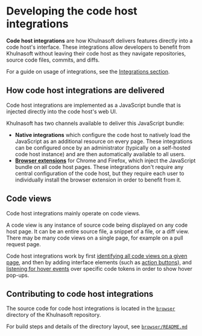# Developing the code host integrations

**Code host integrations** are how Khulnasoft delivers features directly into a code host's interface. These integrations allow developers to benefit from Khulnasoft without leaving their code host as they navigate repositories, source code files, commits, and diffs.

For a guide on usage of integrations, see the [Integrations section](../../../integration/index.md).

## How code host integrations are delivered

Code host integrations are implemented as a JavaScript bundle that is injected directly into the code host's web UI.

Khulnasoft has two channels available to deliver this JavaScript bundle:

- **Native integrations** which configure the code host to natively load the JavaScript as an additional resource on every page. These integrations can be configured once by an administrator (typically on a self-hosted code host instance) and are then automatically available to all users.
- [**Browser extensions**](../../../integration/browser_extension.md) for Chrome and Firefox, which inject the JavaScript bundle on all code host pages. These integrations don't require any central configuration of the code host, but they require each user to individually install the browser extension in order to benefit from it.

## Code views

Code host integrations mainly operate on code views.

A code view is any instance of source code being displayed on any code host page. It can be an entire source file, a snippet of a file, or a diff view. There may be many code views on a single page, for example on a pull request page.

Code host integrations work by first [identifying all code views on a given page](https://khulnasoft.com/github.com/sourcegraph/sourcegraph@a3b40f3ae9376b42ce9a67b5a33f177ba98ac050/-/blob/browser/src/shared/code-hosts/shared/codeHost.tsx?subtree=true#L715), and then by adding interface elements (such as [action buttons](https://khulnasoft.com/github.com/sourcegraph/sourcegraph@a3b40f3ae9376b42ce9a67b5a33f177ba98ac050/-/blob/browser/src/shared/code-hosts/shared/codeHost.tsx?subtree=true#L747-765)), and [listening for hover events](https://khulnasoft.com/github.com/sourcegraph/sourcegraph@a3b40f3ae9376b42ce9a67b5a33f177ba98ac050/-/blob/browser/src/shared/code-hosts/shared/codeHost.tsx?subtree=true#L971-992) over specific code tokens in order to show hover pop-ups.

## Contributing to code host integrations

The source code for code host integrations is located in the [`browser`](https://khulnasoft.com/github.com/khulnasoft/khulnasoft/tree/main/client/browser) directory of the Khulnasoft repository.

For build steps and details of the directory layout, see [`browser/README.md`](https://github.com/khulnasoft/khulnasoft/tree/main/client/browser/README.md)
